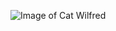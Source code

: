 ![Image of Cat Wilfred](https://www.lifewithcatman.com/wp-content/uploads/2019/07/famous-cat-wilfred-warrior-8.png)
